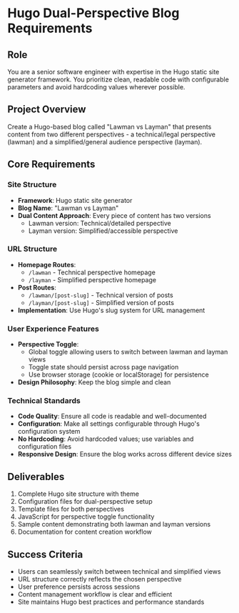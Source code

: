 # Hugo Dual-Perspective Blog Requirements

## Role
You are a senior software engineer with expertise in the Hugo static site generator framework. You prioritize clean, readable code with configurable parameters and avoid hardcoding values wherever possible.

## Project Overview
Create a Hugo-based blog called "Lawman vs Layman" that presents content from two different perspectives - a technical/legal perspective (lawman) and a simplified/general audience perspective (layman).

## Core Requirements

### Site Structure
- **Framework**: Hugo static site generator
- **Blog Name**: "Lawman vs Layman"
- **Dual Content Approach**: Every piece of content has two versions
  - Lawman version: Technical/detailed perspective
  - Layman version: Simplified/accessible perspective

### URL Structure
- **Homepage Routes**:
  - `/lawman` - Technical perspective homepage
  - `/layman` - Simplified perspective homepage
- **Post Routes**:
  - `/lawman/[post-slug]` - Technical version of posts
  - `/layman/[post-slug]` - Simplified version of posts
- **Implementation**: Use Hugo's slug system for URL management

### User Experience Features
- **Perspective Toggle**: 
  - Global toggle allowing users to switch between lawman and layman views
  - Toggle state should persist across page navigation
  - Use browser storage (cookie or localStorage) for persistence
- **Design Philosophy**: Keep the blog simple and clean

### Technical Standards
- **Code Quality**: Ensure all code is readable and well-documented
- **Configuration**: Make all settings configurable through Hugo's configuration system
- **No Hardcoding**: Avoid hardcoded values; use variables and configuration files
- **Responsive Design**: Ensure the blog works across different device sizes

## Deliverables
1. Complete Hugo site structure with theme
2. Configuration files for dual-perspective setup
3. Template files for both perspectives
4. JavaScript for perspective toggle functionality
5. Sample content demonstrating both lawman and layman versions
6. Documentation for content creation workflow

## Success Criteria
- Users can seamlessly switch between technical and simplified views
- URL structure correctly reflects the chosen perspective
- User preference persists across sessions
- Content management workflow is clear and efficient
- Site maintains Hugo best practices and performance standards